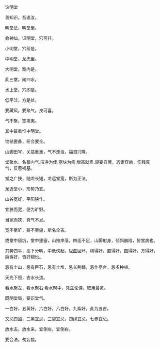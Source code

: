 论明堂

善知识，吾语汝。

明堂法，明堂里。

会神仙，识明堂，穴可扦。

小明堂，穴前是。

中明堂，龙虎里。

大明堂，案内是。

此三堂，聚四水。

水上堂，穴即是。

低平洼，方是处。

要藏风，要聚气，良可喜。

气不聚，空坦夷。

其中最重惟中明堂。

锁结要备，纽会要全。

山脚田岑，关插重重，气不走泄，福自兴隆。

堂聚水，名蓄内气.洁净为佳.塞块为病.增高就卑.谬妄自若，恣妻穿凿，伤残真气，反惹祸基。

堂之广狭，随龙长短，龙远堂宽，斯为正法。

龙近堂小，形势乃宜。

山谷宽好，平阳狭作。

宜狭而宽，便为旷野。

当宽而狭，真气不发。

宽不至旷，狭不至逼，斯名全吉。

或堂中窟坑，堂中壅塞，山摧岸落，四面不足，山脚射身，倾斜崩陷，皆堂病也。

其势四平，高下分明，中低傍起，屈曲回环，横得好，直得好，圆得好，方得好，扁得好，皆好相也。

忌有土山，忌有巨石，忌有土堆，忌长荆棘，忌作亭台，忌多种植。

天光下照，吉水长流。

看水聚左，看水聚右:看水聚中，凭兹论课，取用最灵。

既明堂局，要识堂气。

一白好，五黄好，六白好，八白好，九紫好，此为五吉。

又忌四凶，二黑宜忌，三碧宜忌，四绿宜忌，七赤宜忌。

放水去，放水来，宜倒左，宜倒右。

要合法，勿妄裁。

